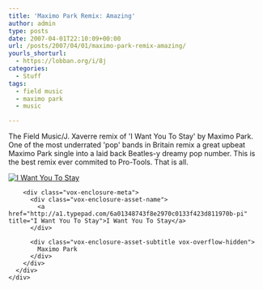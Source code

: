 ```yaml
---
title: 'Maximo Park Remix: Amazing'
author: admin
type: posts
date: 2007-04-01T22:10:09+00:00
url: /posts/2007/04/01/maximo-park-remix-amazing/
yourls_shorturl:
  - https://lobban.org/i/8j
categories:
  - Stuff
tags:
  - field music
  - maximo park
  - music

---
```

The Field Music/J. Xaverre remix of 'I Want You To Stay' by Maximo Park. One of the most underrated 'pop' bands in Britain remix a great upbeat Maximo Park single into a laid back Beatles-y dreamy pop number. This is the best remix ever commited to Pro-Tools. That is all.

<div class="vox-enclosure vox-enclosure-center vox-enclosure-medium vox-audio-enclosure">
  <div class="vox-enclosure-inner">
    <div class="vox-enclosure-list">
      <div class="vox-enclosure-item vox-audio-asset vox-last">
        <div class="vox-enclosure-image">
          <a href="http://a1.typepad.com/6a01348743f8e2970c0133f423d811970b-pi" title="Click to play “I Want You To Stay”"><span class="vox-asset-overlay"></span><img alt="I Want You To Stay" class="asset asset-image at-xid-6a01348743f8e2970c0133f423d811970b" src="https://a1.typepad.com/6a01348743f8e2970c0133f423d811970b-200pi" /></a>
        </div>
        
        <div class="vox-enclosure-meta">
          <div class="vox-enclosure-asset-name">
            <a href="http://a1.typepad.com/6a01348743f8e2970c0133f423d811970b-pi" title="I Want You To Stay">I Want You To Stay</a>
          </div>
          
          <div class="vox-enclosure-asset-subtitle vox-overflow-hidden">
            Maximo Park
          </div>
        </div>
      </div>
    </div>
  </div>
</div>



<div>
</div></p>